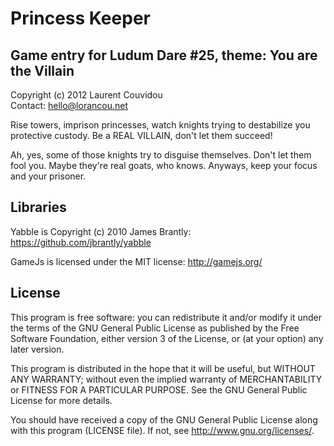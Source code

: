 Princess Keeper
================================================================================

Game entry for Ludum Dare #25, theme: You are the Villain
--------------------------------------------------------------------------------

Copyright (c) 2012 Laurent Couvidou  
Contact: <hello@lorancou.net>

Rise towers, imprison princesses, watch knights trying to destabilize you
protective custody. Be a REAL VILLAIN, don't let them succeed! 

Ah, yes, some of those knights try to disguise themselves. Don't let them fool
you. Maybe they're real goats, who knows. Anyways, keep your focus and your
prisoner.

Libraries
--------------------------------------------------------------------------------

Yabble is Copyright (c) 2010 James Brantly: https://github.com/jbrantly/yabble

GameJs is licensed under the MIT license: http://gamejs.org/

License
--------------------------------------------------------------------------------

This program is free software: you can redistribute it and/or modify it under the
terms of the GNU General Public License as published by the Free Software
Foundation, either version 3 of the License, or (at your option) any later
version.

This program is distributed in the hope that it will be useful, but WITHOUT ANY
WARRANTY; without even the implied warranty of MERCHANTABILITY or FITNESS FOR A
PARTICULAR PURPOSE.  See the GNU General Public License for more details.

You should have received a copy of the GNU General Public License along with this
program (LICENSE file). If not, see <http://www.gnu.org/licenses/>.
